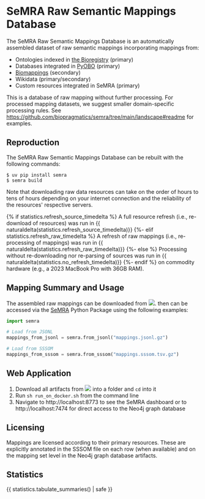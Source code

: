 # SeMRA Raw Semantic Mappings Database

The SeMRA Raw Semantic Mappings Database is an automatically assembled dataset
of raw semantic mappings incorporating mappings from:

- Ontologies indexed in
  [the Bioregistry](https://github.com/biopragmatics/bioregistry) (primary)
- Databases integrated in [PyOBO](https://github.com/biopragmatics/pyobo)
  (primary)
- [Biomappings](https://github.com/biopragmatics/biomappings) (secondary)
- Wikidata (primary/secondary)
- Custom resources integrated in SeMRA (primary)

This is a database of raw mapping without further processing. For processed
mapping datasets, we suggest smaller domain-specific processing rules. See
https://github.com/biopragmatics/semra/tree/main/landscape#readme for examples.

## Reproduction

The SeMRA Raw Semantic Mappings Database can be rebuilt with the following
commands:

```console
$ uv pip install semra
$ semra build
```

Note that downloading raw data resources can take on the order of hours to tens
of hours depending on your internet connection and the reliability of the
resources' respective servers.

{% if statistics.refresh_source_timedelta %}
A full resource refresh (i.e., re-download of resources) was run in
{{ naturaldelta(statistics.refresh_source_timedelta)}}
{%- elif statistics.refresh_raw_timedelta %}
A refresh of raw mappings (i.e., re-processing of mappings) was run in
{{ naturaldelta(statistics.refresh_raw_timedelta)}}
{%- else %}
Processing without re-downloading nor re-parsing of sources was run in
{{ naturaldelta(statistics.no_refresh_timedelta)}}
{%- endif %}
on commodity hardware (e.g., a 2023 MacBook Pro with 36GB RAM).

## Mapping Summary and Usage

The assembled raw mappings can be downloaded from
[![](https://zenodo.org/badge/DOI/10.5281/zenodo.11082038.svg)](https://doi.org/10.5281/zenodo.11082038).
then can be accessed via the [SeMRA](https://github.com/biopragmatics/semra)
Python Package using the following examples:

```python
import semra

# Load from JSONL
mappings_from_jsonl = semra.from_jsonl("mappings.jsonl.gz")

# Load from SSSOM
mappings_from_sssom = semra.from_sssom("mappings.sssom.tsv.gz")
```

## Web Application

1. Download all artifacts from
   [![](https://zenodo.org/badge/DOI/10.5281/zenodo.11082038.svg)](https://doi.org/10.5281/zenodo.11082038)
   into a folder and `cd` into it
2. Run `sh run_on_docker.sh` from the command line
3. Navigate to http://localhost:8773 to see the SeMRA dashboard or to
   http://localhost:7474 for direct access to the Neo4j graph database

## Licensing

Mappings are licensed according to their primary resources. These are explicitly
annotated in the SSSOM file on each row (when available) and on the mapping set
level in the Neo4j graph database artifacts.

## Statistics

{{ statistics.tabulate_summaries() | safe }}
